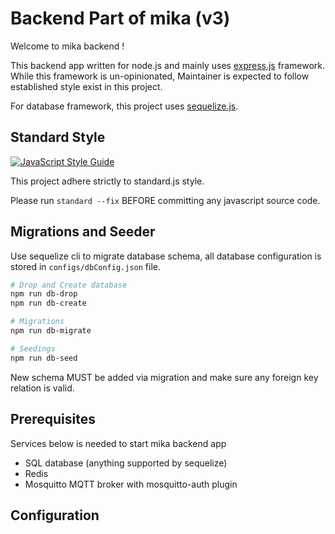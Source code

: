 # Backend Part of mika (v3)

Welcome to mika backend ! 

This backend app written for node.js and mainly uses [express.js](https://expressjs.com/) framework. 
While this framework is un-opinionated, Maintainer is expected to follow established style exist in this project.

For database framework, this project uses [sequelize.js](http://docs.sequelizejs.com/).

## Standard Style
[![JavaScript Style Guide](https://cdn.rawgit.com/standard/standard/master/badge.svg)](https://github.com/standard/standard)

This project adhere strictly to standard.js style. 

Please run `standard --fix` BEFORE committing any javascript source code.

## Migrations and Seeder
Use sequelize cli to migrate database schema, all database configuration is stored in `configs/dbConfig.json` file.
```bash
# Drop and Create database
npm run db-drop
npm run db-create

# Migrations
npm run db-migrate

# Seedings
npm run db-seed
```
New schema MUST be added via migration and make sure any foreign key relation is valid.

## Prerequisites
Services below is needed to start mika backend app
  - SQL database (anything supported by sequelize)
  - Redis
  - Mosquitto MQTT broker with mosquitto-auth plugin

## Configuration
